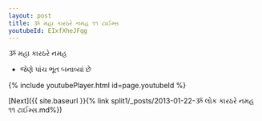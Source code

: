 ```yaml
---
layout: post
title: ૐ મહા કારઠરે નમહ ૧૧ ટાઈમ્સ
youtubeId: EIxfXheJFqg
---
```

 
 
 ૐ મહા કારઠરે નમહ  
 
 -  જેણે પાંચ ભૂત બનાવ્યાં છે 
 
  
 
  
 
 
 
 
 
 


{% include youtubePlayer.html id=page.youtubeId %}
 
[Next]({{ site.baseurl }}{% link  split1/_posts/2013-01-22-ૐ લોક કારઠરે નમહ ૧૧ ટાઈમ્સ.md%})
 
